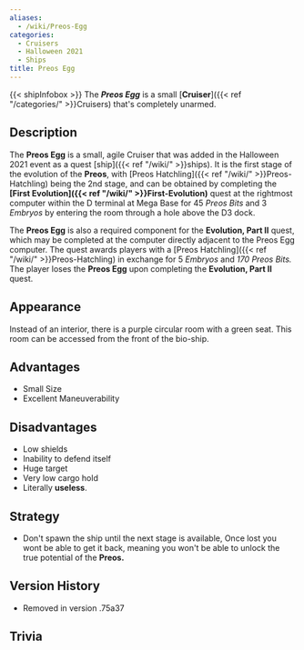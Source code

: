 ```yaml
---
aliases:
  - /wiki/Preos-Egg
categories:
  - Cruisers
  - Halloween 2021
  - Ships
title: Preos Egg
---
```


{{< shipInfobox >}} The **_Preos Egg_** is a small [**Cruiser**]({{< ref "/categories/" >}}Cruisers) that's completely unarmed.

## Description

The **Preos Egg** is a small, agile Cruiser that was added in the Halloween 2021 event as a quest [ship]({{< ref "/wiki/" >}}ships). It is the first stage of the evolution of the **Preos**, with [Preos Hatchling]({{< ref "/wiki/" >}}Preos-Hatchling) being the 2nd stage, and can be obtained by completing the **[First Evolution]({{< ref "/wiki/" >}}First-Evolution)** quest at the rightmost computer within the D terminal at Mega Base for 45 _Preos Bits_ and 3 _Embryos_ by entering the room through a hole above the D3 dock.

The **Preos Egg** is also a required component for the **Evolution, Part II** quest, which may be completed at the computer directly adjacent to the Preos Egg computer. The quest awards players with a [Preos Hatchling]({{< ref "/wiki/" >}}Preos-Hatchling) in exchange for 5 _Embryos_ and _170_ _Preos Bits._ The player loses the **Preos Egg** upon completing the **Evolution, Part II** quest.

## Appearance

Instead of an interior, there is a purple circular room with a green seat. This room can be accessed from the front of the bio-ship.

## Advantages

- Small Size
- Excellent Maneuverability

## Disadvantages

- Low shields
- Inability to defend itself
- Huge target
- Very low cargo hold
- Literally **useless**.

## Strategy

- Don't spawn the ship until the next stage is available, Once lost you wont be able to get it back, meaning you won't be able to unlock the true potential of the **Preos.**

## Version History

- Removed in version .75a37

## Trivia
